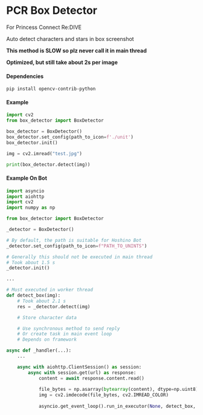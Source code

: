 # PCR Box Detector

For Princess Connect Re:DIVE

Auto detect characters and stars in box screenshot

**This method is SLOW so plz never call it in main thread**

**Optimized, but still take about 2s per image**

#### Dependencies
```shell script
pip install opencv-contrib-python
```

#### Example
```python
import cv2
from box_detector import BoxDetector

box_detector = BoxDetector()
box_detector.set_config(path_to_icon=f'./unit')
box_detector.init()

img = cv2.imread("test.jpg")

print(box_detector.detect(img))
```


#### Example On Bot
```python
import asyncio
import aiohttp
import cv2
import numpy as np

from box_detector import BoxDetector

_detector = BoxDetector()

# By default, the path is suitable for Hoshino Bot
_detector.set_config(path_to_icon=f"PATH_TO_UNINTS")

# Generally this should not be executed in main thread
# Took about 1.5 s
_detector.init()

...

# Must executed in worker thread
def detect_box(img):
    # Took about 2.1 s
    res = _detector.detect(img)

    # Store character data

    # Use synchronous method to send reply
    # Or create task in main event loop
    # Depends on framework

async def _handler(...):
    ...

    async with aiohttp.ClientSession() as session:
        async with session.get(url) as response:
            content = await response.content.read()
    
            file_bytes = np.asarray(bytearray(content), dtype=np.uint8)
            img = cv2.imdecode(file_bytes, cv2.IMREAD_COLOR)
    
            asyncio.get_event_loop().run_in_executor(None, detect_box, img)

```